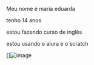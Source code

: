 Meu nome é maria eduarda 

tenho 14 anos 

estou fazendo curso de inglês

estou usando o alura e o scratch  

[]![image](https://github.com/marianagel/marianagel/assets/146093633/79c4da30-9494-458c-9002-c13c9bfccc9d)
